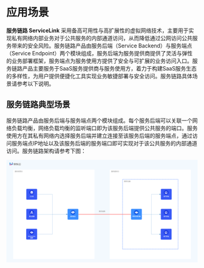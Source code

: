 # 应用场景

**服务链路 ServiceLink** 采用备高可用性与高扩展性的虚拟网络技术，主要用于实现私有网络内部业务对于公共服务的内部通道访问，从而降低通过公网访问公共服务带来的安全风险。服务链路产品由服务后端（Service Backend）与服务端点（Service Endpoint）两个模块组成，服务后端为服务提供商提供了灵活与弹性的业务部署框架，服务端点为服务使用方提供了安全与可扩展的业务访问入口。服务链路产品主要服务于SaaS服务提供商与服务使用方，着力于构建SaaS服务生态的多样性，为用户提供便捷化工具实现业务敏捷部署与安全访问。服务链路具体场景请参考以下说明。

## 服务链路典型场景

服务链路产品由服务后端与服务端点两个模块组成。每个服务后端可以关联一个网络负载均衡，网络负载均衡的监听端口即为该服务后端提供公共服务的端口。服务使用方在其私有网络内选择服务后端并建立连接至该服务后端的服务端点，通过访问服务端点IP地址以及该服务后端的服务端口即可实现对于该公共服务的内部通道访问。服务链路架构请参考下图：

![服务链路架构](../../../../image/Networking/Service-Link/servicelink-arch.png)


